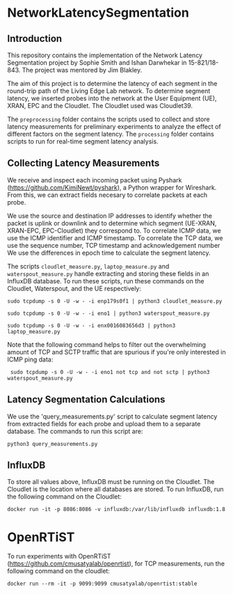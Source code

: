 # NetworkLatencySegmentation

## Introduction
This repository contains the implementation of the Network Latency Segmentation project by Sophie Smith and Ishan Darwhekar in 15-821/18-843. The project was mentored by Jim Blakley. 

The aim of this project is to determine the latency of each segment in the round-trip path of the Living Edge Lab network. To determine segment latency, we inserted probes into the network at the User Equipment (UE), XRAN, EPC and the Cloudlet. The Cloudlet used was Cloudlet39. 

The `preprocessing` folder contains the scripts used to collect and store latency measurements for preliminary experiments to analyze the effect of different factors on the segment latency. The `processing` folder contains scripts to run for real-time segment latency analysis. 

## Collecting Latency Measurements
We receive and inspect each incoming packet using Pyshark (https://github.com/KimiNewt/pyshark), a Python wrapper for Wireshark. From this, we can extract fields necesary to correlate packets at each probe. 

We use the source and destination IP addresses to identify whether the packet is uplink or downlink and to determine which segment (UE-XRAN, XRAN-EPC, EPC-Cloudlet) they correspond to. To correlate ICMP data, we use the ICMP identifier and ICMP timestamp. To correlate the TCP data, we use the sequence number, TCP timestamp and acknowledgement number We use the differences in epoch time to calculate the segment latency. 

The scripts `cloudlet_measure.py`, `laptop_measure.py` and `waterspout_measure.py` handle extracting and storing these fields in an InfluxDB database. To run these scripts, run these commands on the Cloudlet, Waterspout, and the UE respectively:

```
sudo tcpdump -s 0 -U -w - -i enp179s0f1 | python3 cloudlet_measure.py

sudo tcpdump -s 0 -U -w - -i eno1 | python3 waterspout_measure.py

sudo tcpdump -s 0 -U -w - -i enx0016083656d3 | python3 laptop_measure.py
```

Note that the following command helps to filter out the overwhelming amount of TCP and SCTP traffic that are spurious if you're only interested in ICMP ping data:

```
 sudo tcpdump -s 0 -U -w - -i eno1 not tcp and not sctp | python3 waterspout_measure.py
 ```

## Latency Segmentation Calculations
We use the 'query_measurements.py' script to calculate segment latency from extracted fields for each probe and upload them to a separate database. The commands to run this script are: 

```
python3 query_measurements.py 
```

## InfluxDB
To store all values above, InfluxDB must be running on the Cloudlet. The Cloudlet is the location where all databases are stored. To run InfluxDB, run the following command on the Cloudlet:

```
docker run -it -p 8086:8086 -v influxdb:/var/lib/influxdb influxdb:1.8
```

# OpenRTiST
To run experiments with OpenRTiST (https://github.com/cmusatyalab/openrtist), for TCP measurements, run the following command on the cloudlet:

```
docker run --rm -it -p 9099:9099 cmusatyalab/openrtist:stable
```
